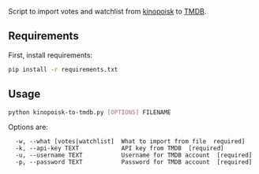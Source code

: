 
Script to import votes and watchlist from [kinopoisk](https://kinopoisk.ru) to [TMDB](https://www.themoviedb.org).

## Requirements

First, install requirements:

```bash
pip install -r requirements.txt
```

## Usage

```bash
python kinopoisk-to-tmdb.py [OPTIONS] FILENAME
```

Options are:

```
  -w, --what [votes|watchlist]  What to import from file  required]
  -k, --api-key TEXT            API key from TMDB  [required]
  -u, --username TEXT           Username for TMDB account  [required]
  -p, --password TEXT           Password for TMDB account  [required]
```
